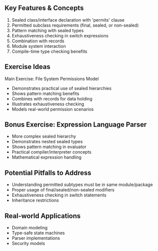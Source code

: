 ## Key Features & Concepts

1. Sealed class/interface declaration with 'permits' clause
1. Permitted subclass requirements (final, sealed, or non-sealed)
1. Pattern matching with sealed types
1. Exhaustiveness checking in switch expressions
1. Combination with records
1. Module system interaction
1. Compile-time type checking benefits

## Exercise Ideas

Main Exercise: File System Permissions Model

- Demonstrates practical use of sealed hierarchies
- Shows pattern matching benefits
- Combines with records for data holding
- Illustrates exhaustiveness checking
- Models real-world permission scenarios

## Bonus Exercise: Expression Language Parser

- More complex sealed hierarchy
- Demonstrates nested sealed types
- Shows pattern matching in evaluator
- Practical compiler/interpreter concepts
- Mathematical expression handling

## Potential Pitfalls to Address

- Understanding permitted subtypes must be in same module/package
- Proper usage of final/sealed/non-sealed modifiers
- Exhaustiveness checking in switch statements
- Inheritance restrictions

## Real-world Applications

- Domain modeling
- Type-safe state machines
- Parser implementations
- Security models
